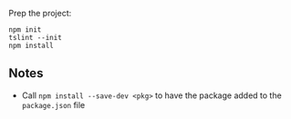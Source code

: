 Prep the project:

````
npm init
tslint --init
npm install
````

## Notes

- Call `npm install --save-dev <pkg>` to have the package added to the `package.json` file
